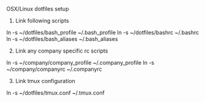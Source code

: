 
OSX/Linux dotfiles setup

1. Link following scripts

ln -s ~/dotfiles/bash_profile ~/.bash_profile
ln -s ~/dotfiles/bashrc ~/.bashrc
ln -s ~/dotfiles/bash_aliases ~/.bash_aliases

2. Link any company specific rc scripts

ln -s ~/company/company_profile ~/.company_profile
ln -s ~/company/companyrc ~/.companyrc

3. Link tmux configuration

ln -s ~/dotfiles/tmux.conf ~/.tmux.conf

